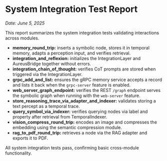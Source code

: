 # System Integration Test Report

*Date: June 5, 2025*

This report summarizes the system integration tests validating interactions across modules.

- **memory_round_trip:** inserts a symbolic node, stores it in temporal memory, adapts a perception input, and verifies retrieval.
- **integration_and_reflexion:** initializes the IntegrationLayer and AureusBridge together without errors.
- **integration_chain_of_thought:** verifies CoT prompts are stored when triggered via the IntegrationLayer.
- **grpc_add_and_list:** ensures the gRPC memory service accepts a record and
  lists it back when the `grpc-server` feature is enabled.
- **web_server_graph_endpoint:** verifies the REST `/graph` endpoint serves the
  symbolic graph when running with the `web-server` feature.
- **store_reasoning_trace_via_adapter_and_indexer:** validates storing a text percept as a temporal trace.
- **query_symbol_via_indexer:** verifies querying nodes via label and property after retrieval from TemporalIndexer.
- **vision_compress_round_trip:** encodes an image and compresses the embedding using the semantic compression module.
- **rag_to_pdf_round_trip:** retrieves a node via the RAG adapter and exports it to PDF.

All system integration tests pass, confirming basic cross-module functionality.
